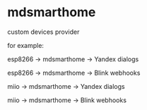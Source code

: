 # mdsmarthome
custom devices provider 

for example:

esp8266 -> mdsmarthome -> Yandex dialogs

esp8266 -> mdsmarthome -> Blink webhooks 

miio -> mdsmarthome -> Yandex dialogs

miio -> mdsmarthome -> Blink webhooks 
